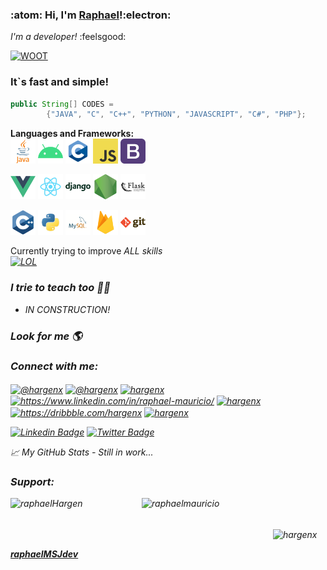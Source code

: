 ### :atom: Hi, I'm [Raphael](https://www.raphaelMSJ.dev/about)!:electron:

*I'm a developer!* :feelsgood:

<a href="https://media.giphy.com/media/13HgwGsXF0aiGY/giphy.gif" target="_blank"><img src="https://media.giphy.com/media/13HgwGsXF0aiGY/giphy.gif" alt="WOOT" width="280" ></a>

### It`s fast and simple!
```java
public String[] CODES =
        {"JAVA", "C", "C++", "PYTHON", "JAVASCRIPT", "C#", "PHP"};
```

**Languages and Frameworks:**  
<code><img height="40" src="https://raw.githubusercontent.com/github/explore/80688e429a7d4ef2fca1e82350fe8e3517d3494d/topics/java/java.png"></code>
<code><img height="40" src="https://raw.githubusercontent.com/github/explore/80688e429a7d4ef2fca1e82350fe8e3517d3494d/topics/android/android.png"></code>
<code><img height="40" src="https://raw.githubusercontent.com/github/explore/80688e429a7d4ef2fca1e82350fe8e3517d3494d/topics/c/c.png"></code>
<code><img height="40" src="https://raw.githubusercontent.com/github/explore/80688e429a7d4ef2fca1e82350fe8e3517d3494d/topics/javascript/javascript.png"></code>
<code><img height="40" src="https://raw.githubusercontent.com/github/explore/80688e429a7d4ef2fca1e82350fe8e3517d3494d/topics/bootstrap/bootstrap.png"></code>

<code><img height="40" src="https://raw.githubusercontent.com/github/explore/80688e429a7d4ef2fca1e82350fe8e3517d3494d/topics/vue/vue.png"></code>
<code><img height="40" src="https://raw.githubusercontent.com/github/explore/80688e429a7d4ef2fca1e82350fe8e3517d3494d/topics/react/react.png"></code>
<code><img height="40" src="https://raw.githubusercontent.com/github/explore/5c058a388828bb5fde0bcafd4bc867b5bb3f26f3/topics/django/django.png"></code>
<code><img height="40" src="https://raw.githubusercontent.com/github/explore/80688e429a7d4ef2fca1e82350fe8e3517d3494d/topics/nodejs/nodejs.png"></code>
<code><img height="40" src="https://raw.githubusercontent.com/github/explore/80688e429a7d4ef2fca1e82350fe8e3517d3494d/topics/flask/flask.png"></code>

<code><img height="40" src="https://raw.githubusercontent.com/github/explore/80688e429a7d4ef2fca1e82350fe8e3517d3494d/topics/cpp/cpp.png"></code>
<code><img height="40" src="https://raw.githubusercontent.com/github/explore/80688e429a7d4ef2fca1e82350fe8e3517d3494d/topics/python/python.png"></code>
<code><img height="40" src="https://raw.githubusercontent.com/github/explore/80688e429a7d4ef2fca1e82350fe8e3517d3494d/topics/mysql/mysql.png"></code>
<code><img height="40" src="https://raw.githubusercontent.com/github/explore/80688e429a7d4ef2fca1e82350fe8e3517d3494d/topics/firebase/firebase.png"></code>
<code><img height="40" src="https://raw.githubusercontent.com/github/explore/80688e429a7d4ef2fca1e82350fe8e3517d3494d/topics/git/git.png"></code>

Currently trying to improve <em>ALL<em> skills<br />
<a href="https://media.giphy.com/media/uLvn7Y1brTPzAikswI/giphy.gif" target="_blank"><img src="https://media.giphy.com/media/uLvn7Y1brTPzAikswI/giphy.gif" alt="LOL" width="280" ></a>

### I trie to teach too :technologist:


<!-- BLOG-POST-LIST:START -->
- IN CONSTRUCTION!
<!-- BLOG-POST-LIST:END -->

### Look for me 🌎
<h3 align="left">Connect with me:</h3>
<p align="left">
<a href="https://codepen.io/@hargenx" target="blank"><img align="center" src="https://raw.githubusercontent.com/rahuldkjain/github-profile-readme-generator/master/src/images/icons/Social/codepen.svg" alt="@hargenx" height="30" width="40" /></a>
<a href="https://dev.to/@hargenx" target="blank"><img align="center" src="https://raw.githubusercontent.com/rahuldkjain/github-profile-readme-generator/master/src/images/icons/Social/devto.svg" alt="@hargenx" height="30" width="40" /></a>
<a href="https://twitter.com/hargenx" target="blank"><img align="center" src="https://raw.githubusercontent.com/rahuldkjain/github-profile-readme-generator/master/src/images/icons/Social/twitter.svg" alt="hargenx" height="30" width="40" /></a>
<a href="https://www.linkedin.com/in/raphael-mauricio/" target="blank"><img align="center" src="https://raw.githubusercontent.com/rahuldkjain/github-profile-readme-generator/master/src/images/icons/Social/linked-in-alt.svg" alt="https://www.linkedin.com/in/raphael-mauricio/" height="30" width="40" /></a>
<a href="https://codesandbox.com/hargenx" target="blank"><img align="center" src="https://raw.githubusercontent.com/rahuldkjain/github-profile-readme-generator/master/src/images/icons/Social/codesandbox.svg" alt="hargenx" height="30" width="40" /></a>
<a href="https://dribbble.com/https://dribbble.com/hargenx" target="blank"><img align="center" src="https://raw.githubusercontent.com/rahuldkjain/github-profile-readme-generator/master/src/images/icons/Social/dribbble.svg" alt="https://dribbble.com/hargenx" height="30" width="40" /></a>
<a href="https://www.leetcode.com/hargenx" target="blank"><img align="center" src="https://raw.githubusercontent.com/rahuldkjain/github-profile-readme-generator/master/src/images/icons/Social/leet-code.svg" alt="hargenx" height="30" width="40" /></a>
</p>

[![Linkedin Badge](https://img.shields.io/badge/-LinkedIn-blue?style=flat-square&logo=Linkedin&logoColor=white&link=https://www.linkedin.com/in/raphael-mauricio/)](https://www.linkedin.com/in/raphael-mauricio/)  [![Twitter Badge](https://img.shields.io/badge/-Twitter-1ca0f1?style=flat-square&labelColor=1ca0f1&logo=twitter&logoColor=white&link=https://twitter.com/Hargnex)](https://twitter.com/Hargenx)


📈 My GitHub Stats - Still in work...

<h3 align="left">Support:</h3>
<p><a href="https://www.buymeacoffee.com/raphaelHargen"> <img align="left" src="https://cdn.buymeacoffee.com/buttons/v2/default-yellow.png" height="50" width="210" alt="raphaelHargen" /></a><a href="https://ko-fi.com/raphaelmauricio"> <img align="left" src="https://cdn.ko-fi.com/cdn/kofi3.png?v=3" height="50" width="210" alt="raphaelmauricio" /></a></p><br><br><p align="right"> 

<p><img align="center" src="https://github-readme-streak-stats.herokuapp.com/?user=hargenx&" alt="hargenx" /></p>

**[raphaelMSJdev](https://raphaelmsjdev.wordpress.com)**
